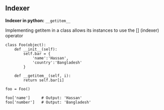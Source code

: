 ## Indexer
**Indexer in python:** `__getitem__`   

Implementing getitem in a class allows its instances to use the [] (indexer) operator
```
class Foo(object):
    def __init__(self):
        self.bar = {
            'name':'Hassan',
            'country':'Bangladesh'
        }

    def __getitem__(self, i):
        return self.bar[i]

foo = Foo()

foo['name']     # Output: 'Hassan'
foo['number']   # Output: 'Bangladesh'
```
